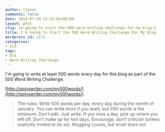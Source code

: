 ```yaml
---
author: tjones
comments: false
date: 2014-07-29 13:32:03+00:00
layout: post
slug: im-going-to-start-the-500-word-writing-challenge-for-my-blog-2
title: I'm Going to Start the 500 Word Writing Challenge For My Blog
wordpress_id: 1171
categories:
- old
tags:
- Old
- Word Writing Challenge
---
```


I'm going to write at least 500 words every day for this blog as part of the 500 Word Writing Challenge.   

[http://goinswriter.com/my500words/](http://goinswriter.com/my500words/)





<blockquote> 
The rules:  
Write 500 words per day, every day during the month of January.  
You can write more if you want, but 500 words is the minimum.  
Don’t edit. Just write.  
If you miss a day, pick up where you left off. Don’t make up for lost days.  
Encourage, don’t criticize (unless explicitly invited to do so).  
Blogging counts, but email does not.  
</blockquote>
